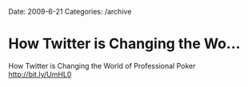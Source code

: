 Date: 2009-6-21
Categories: /archive

# How Twitter is Changing the Wo...

How Twitter is Changing the World of Professional Poker <a href="http://bit.ly/UmHL0" rel="nofollow">http://bit.ly/UmHL0</a>
